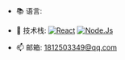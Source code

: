 
- 📚 语言:


- 🔧 技术栈:
 [![React](https://img.shields.io/badge/React-16.0+-blue.svg?style=plastic)](https://react.docschina.org/)
  [![Node.Js](https://img.shields.io/badge/Node.js-14.0+-black.svg?style=plastic)](http://nodejs.p2hp.com/)


- 📫 邮箱:
  1812503349@qq.com
